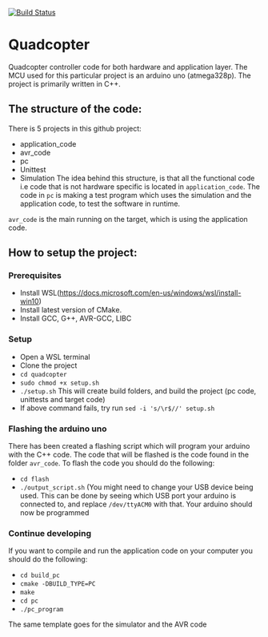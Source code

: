 [![Build Status](http://quadcopter-build-server.duckdns.org:8080/job/Quadcopter-pipeline/badge/icon)](http://quadcopter-build-server.duckdns.org:8080/job/Quadcopter-pipeline/)
# Quadcopter
Quadcopter controller code for both hardware and application layer. The MCU used for this particular project is an arduino uno (atmega328p). The project is primarily written in C++.

## The structure of the code:
There is 5 projects in this github project:
* application_code
* avr_code
* pc
* Unittest
* Simulation
The idea behind this structure, is that all the functional code i.e code that is not hardware specific is located in ```application_code```. The code in ```pc``` is making a test program which uses the simulation and the application code, to test the software in runtime.

```avr_code``` is the main running on the target, which is using the application code.

## How to setup the project:
### Prerequisites
* Install WSL(https://docs.microsoft.com/en-us/windows/wsl/install-win10)
* Install latest version of CMake.
* Install GCC, G++, AVR-GCC, LIBC

### Setup
* Open a WSL terminal
* Clone the project
* ``` cd quadcopter ```
* ```sudo chmod +x setup.sh```
* ```./setup.sh``` This will create build folders, and build the project (pc code, unittests and target code)
* If above command fails, try run ```sed -i 's/\r$//' setup.sh```

### Flashing the arduino uno
There has been created a flashing script which will program your arduino with the C++ code. The code that will be flashed is the code found in the folder ```avr_code```. To flash the code you should do the following:
* ```cd flash```
* ```./output_script.sh``` (You might need to change your USB device being used. This can be done by seeing which USB port your arduino is connected to, and replace ```/dev/ttyACM0``` with that. Your arduino should now be programmed

### Continue developing
If you want to compile and run the application code on your computer you should do the following:
*  ```cd build_pc ```
*  ```cmake -DBUILD_TYPE=PC```
*  ```make ```
*  ```cd pc ```
*  ```./pc_program ```

The same template goes for the simulator and the AVR code

